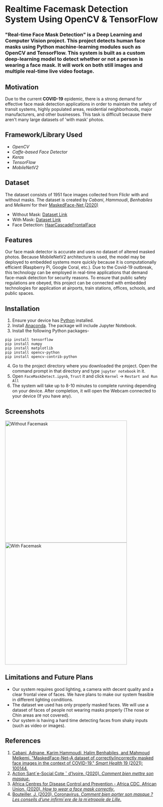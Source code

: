 # Realtime Facemask Detection System Using OpenCV & TensorFlow
### **"Real-time Face Mask Detection"** is a Deep Learning and Computer Vision project. This project detects human face masks using Python machine-learning modules such as OpenCV and TensorFlow. This system is built as a custom deep-learning model to detect whether or not a person is wearing a face mask. It will work on both still images and multiple real-time live video footage.
## Motivation
Due to the current **COVID-19** epidemic, there is a strong demand for effective face mask detection applications in order to maintain the safety of transit systems, highly populated areas, residential neighborhoods, major manufacturers, and other businesses. This task is difficult because there aren't many large datasets of 'with mask' photos.
## Framework/Library Used
* *OpenCV*
* *Caffe-based Face Detector*
* *Keras*
* *TensorFlow*
* *MobileNetV2*
## Dataset
The dataset consists of 1951 face images collected from Flickr with and without masks. The dataset is created by *Cabani*, *Hammoudi*, *Benhabiles* and *Melkemi* for their [MaskedFace-Net (2020)](https://arxiv.org/abs/2008.08016)
* Without Mask: [Dataset Link](https://drive.google.com/drive/folders/1taHKxS66YKJNhdhiGcEdM6nnE5W9zBb1)
* With Mask: [Dataset Link](https://drive.google.com/drive/folders/1IUzo9KtMYFmWxCsdpPG8QOqhOg93vWxL)
* Face Detection: [HaarCascadeFrontalFace](https://github.com/opencv/opencv/tree/master/data/haarcascades)
## Features
Our face mask detector is accurate and uses no dataset of altered masked photos. Because MobileNetV2 architecture is used, the model may be deployed to embedded systems more quickly because it is computationally efficient (Raspberry Pi, Google Coral, etc.). 
Due to the Covid-19 outbreak, this technology can be employed in real-time applications that demand face-mask detection for security reasons. To ensure that public safety regulations are obeyed, this project can be connected with embedded technologies for application at airports, train stations, offices, schools, and public spaces.
## Installation
1. Ensure your device has [Python](https://www.python.org/downloads/) installed.
2. Install [Anaconda](https://www.anaconda.com/). The package will include Jupyter Notebook.
3. Install the following Python packages-
  ```
  pip install tensorflow
  pip install numpy
  pip install matplotlib
  pip install opencv-python
  pip install opencv-contrib-python
  ```
4. Go to the project directory where you downloaded the project. Open the command prompt in that directory and type ```jupyter notebook``` in it.
5. Open ```FaceMaskDetect.ipynb```, ```Trust``` it and click ```Kernel``` -> ```Restart and Run All```
6. The system will take up to 8-10 minutes to complete running depending on your device. After completion, it will open the Webcam connected to your device (If you have any).
## Screenshots
<img
  src="https://i.ibb.co/rF8Ln5J/NO-MASK-1.jpg"
  alt="Without Facemask"
  title="Without Face Mask"
  style="display: inline-block; margin: 0 auto; width: 400px">
<img
  src="https://i.ibb.co/bFQkpTx/Face-Mask-1.jpg"
  alt="With Facemask"
  title="With Face Mask"
  style="display: inline-block; margin: 0 auto; width: 400px">
## Limitations and Future Plans
* Our system requires good lighting, a camera with decent quality and a clear frontal view of faces. We have plans to make our system feasible in different lighting conditions.
* The dataset we used has only properly masked faces. We will use a dataset of faces of people not wearing masks properly (The nose or Chin areas are not covered).
* Our system is having a hard time detecting faces from shaky inputs (such as video or images).
## References
1. [Cabani, Adnane, Karim Hammoudi, Halim Benhabiles, and Mahmoud Melkemi. "MaskedFace-Net–A dataset of correctly/incorrectly masked face images in the context of COVID-19." *Smart Health* 19 (2021): 100144.](https://www.sciencedirect.com/science/article/pii/S2352648320300362)
2. [Action Sant´e-Social Cote ˆ d’Ivoire. (2020). *Comment bien mettre son masque*.](https://www.facebook.com/110412877115436/photos/comment-bien-mettreson-masque/154573562699367/)
3. [Africa Centres for Disease Control and Prevention - Africa CDC, African Union. (2020). *How to wear a face mask correctly*.](https://africacdc.org/download/how-to-wear-a-face-mask-correctly/)
4. [Bouteiller, J. (2020). Coronavirus. *Comment bien porter son masque ? Les conseils d’une infirmi`ere de la m´etropole de Lille*.](https://actu.fr/hauts-de-france/lille_59350/coronavirus-comment-bien-porter-masque-conseils-dune-infirmiere_32651335.html)
